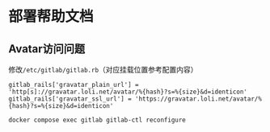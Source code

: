 # 部署帮助文档

## Avatar访问问题

修改`/etc/gitlab/gitlab.rb`（对应挂载位置参考配置内容）

```
gitlab_rails['gravatar_plain_url'] = 'http[s]://gravatar.loli.net/avatar/%{hash}?s=%{size}&d=identicon'
gitlab_rails['gravatar_ssl_url'] = 'https://gravatar.loli.net/avatar/%{hash}?s=%{size}&d=identicon'
```

`docker compose exec gitlab gitlab-ctl reconfigure`
